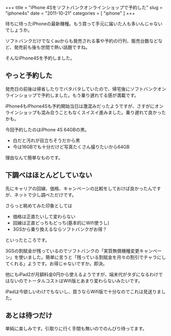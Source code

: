 +++
title = "iPhone 4Sをソフトバンクオンラインショップで予約した"
slug = "iphone4s"
date = "2011-10-21"
categories = [ "iphone" ]
+++

待ちに待ったiPhoneの最新機種。もう買って手元に届いた人も多いんじゃないでしょうか。

ソフトバンクだけでなくauからも発売される事や予約の行列、販売台数などなど、発売前も後も世間で熱い話題ですね。

そんなiPhone4Sを予約しました。

## やっと予約した

発売日の前後は帰省したりでバタバタしていたので、帰宅後にソフトバンクオンラインショップで予約しました。もう乗り遅れてる感が満載です。

iPhone4もiPhone4Sも予約開始当日は激混みだったようですが、さすがにオンラインショップも混み合うこともなくスイスイ進みました。乗り遅れて良かったかも。

今回予約したのはiPhone 4S 64GBの黒。

- 白だと汚れが目立ちそうだから黒
- 今は16GBでも十分だけど写真たくさん撮りたいから64GB

理由なんて簡単なものです。

## 下調べはほとんどしていない

先にキャリアの回線、価格、キャンペーンの比較をしておけば良かったんですが、ネットで少し調べただけです。

さらっと眺めてみた印象としては

- 価格は正直たいして変わらない
- 回線は正直どっちもどっち(基本的にWifi使うし)
- 3GSから乗り換えるならソフトバンクがお得？

といったところです。

3GSの割賦金が残っているのでソフトバンクの「実質無償機種変更キャンペーン」を使いました。簡単に言うと「残っている割賦金を月々の割引でチャラにしてくれる」ようです。お得じゃないですか。即決。

他にもiPad2が月額料金0円から使えるようですが、端末代がタダになるわけではないのでトータルコストはWifi版とあまり変わらないみたいです。

iPadは今欲しいわけでもないし、買うならWifi版で十分なのでこれは見送りました。

## あとは待つだけ

単純に楽しみです。引取りに行く手間も無いのでのんびり待ってます。

